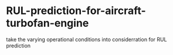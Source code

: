 # RUL-prediction-for-aircraft-turbofan-engine
take the varying operational conditions into considerration for RUL prediction
